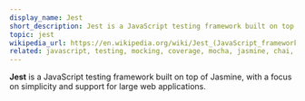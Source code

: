 ```yaml
---
display_name: Jest
short_description: Jest is a JavaScript testing framework built on top of Jasmine.
topic: jest
wikipedia_url: https://en.wikipedia.org/wiki/Jest_(JavaScript_framework)
related: javascript, testing, mocking, coverage, mocha, jasmine, chai, qunit
---
```

**Jest** is a JavaScript testing framework built on top of Jasmine, with a focus on simplicity and support for large web applications.
